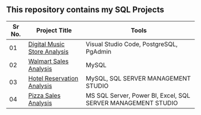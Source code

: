 ## This repository contains my SQL Projects

|Sr No.| Project Title | Tools |
|------|---------------|------------|
|01|[Digital Music Store Analysis](https://github.com/jatin8570/SQL_Projects/tree/main/Digital_Music_Store_Analysis)|Visual Studio Code, PostgreSQL, PgAdmin|
|02|[Walmart Sales Analysis](https://github.com/jatin8570/SQL_Projects/tree/main/Walmart_Sales_Analysis)|MySQL|
|03|[Hotel Reservation Analysis](https://github.com/jatin8570/Hotel_Reservation_Analysis)|MySQL, SQL SERVER MANAGEMENT STUDIO|
|04|[Pizza Sales Analysis](https://github.com/jatin8570/Pizza_Sales_Analysis)|MS SQL Server, Power BI, Excel, SQL SERVER MANAGEMENT STUDIO|


<!--|01|[Business Insights 360](https://github.com/abhijeetk597/bi-dashboards/tree/main/Business-Insights-360)|Power BI|-->
